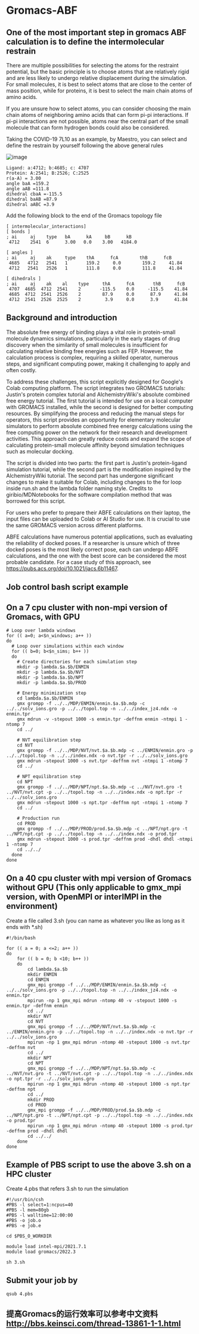 # Gromacs-ABF

## One of the most important step in gromacs ABF calculation is to define the intermolecular restrain

There are multiple possibilities for selecting the atoms for the restraint potential, but the basic principle is to choose atoms that are relatively rigid and are less likely to undergo relative displacement during the simulation. For small molecules, it is best to select atoms that are close to the center of mass position, while for proteins, it is best to select the main chain atoms of amino acids.

If you are unsure how to select atoms, you can consider choosing the main chain atoms of neighboring amino acids that can form pi-pi interactions. If pi-pi interactions are not possible, atoms near the central part of the small molecule that can form hydrogen bonds could also be considered.

Taking the COVID-19 7L10 as an example, by Maestro, you can select and define the restrain by yourself following the above general rules

![image](https://user-images.githubusercontent.com/75652473/232961239-e53dae7a-ded4-48d9-a727-46dc1ea1a704.png)
```
Ligand: a:4712; b:4685; c: 4707 
Protein: A:2541; B:2526; C:2525 
r(a-A) = 3.00 
angle baA =159.2 
angle aAB =111.8 
dihedral cbaA =-115.5 
dihedral baAB =87.9 
dihedral aABC =3.9
```
Add the following block to the end of the Gromacs topology file

```
[ intermolecular_interactions]
[ bonds ]
; ai     aj    type   bA      kA     bB      kB
 4712    2541  6      3.00   0.0    3.00   4184.0

[ angles ]
; ai     aj    ak     type    thA      fcA        thB      fcB
 4685   4712   2541   1       159.2     0.0        159.2     41.84
 4712   2541   2526   1       111.8     0.0        111.8     41.84

[ dihedrals ]
; ai     aj    ak    al    type     thA      fcA       thB      fcB
 4707  4685  4712  2541    2       -115.5    0.0     -115.5    41.84
 4685  4712  2541  2526    2        87.9     0.0      87.9     41.84
 4712  2541  2526  2525    2         3.9     0.0      3.9      41.84
```
## Background and introduction

The absolute free energy of binding plays a vital role in protein-small molecule dynamics simulations, particularly in the early stages of drug discovery when the similarity of small molecules is insufficient for calculating relative binding free energies such as FEP. However, the calculation process is complex, requiring a skilled operator, numerous steps, and significant computing power, making it challenging to apply and often costly.

To address these challenges,  this script explicitly designed for Google's Colab computing platform. The script integrates two GROMACS tutorials: Justin's protein complex tutorial and AlchemistryWiki's absolute combined free energy tutorial. The first tutorial is intended for use on a local computer with GROMACS installed, while the second is designed for better computing resources. By simplifying the process and reducing the manual steps for operators, this script provides an opportunity for elementary molecular simulators to perform absolute combined free energy calculations using the free computing power on the network for their research and development activities. This approach can greatly reduce costs and expand the scope of calculating protein-small molecule affinity beyond simulation techniques such as molecular docking.

The script is divided into two parts: the first part is Justin's protein-ligand simulation tutorial, while the second part is the modification inspired by the AlchemistryWiki tutorial. The second part has undergone significant changes to make it suitable for Colab, including changes to the for loop inside run.sh and the lambda folder naming style.  Credits to giribio/MDNotebooks for the software compilation method that was borrowed for this script.

For users who prefer to prepare their ABFE calculations on their laptop, the input files can be uploaded to Colab or AI Studio for use. It is crucial to use the same GROMACS version across different platforms.

ABFE calculations have numerous potential applications, such as evaluating the reliability of docked poses. If a researcher is unsure which of three docked poses is the most likely correct pose, each can undergo ABFE calculations, and the one with the best score can be considered the most probable candidate. For a case study of this approach, see https://pubs.acs.org/doi/10.1021/jacs.6b11467.

## Job control bash script example

## On a 7 cpu cluster with non-mpi version of Gromacs, with GPU
```
# Loop over lambda windows
for (( a=0; a<$n_windows; a++ ))
do
  # Loop over simulations within each window
  for (( b=0; b<$n_sims; b++ ))
  do
    # Create directories for each simulation step
    mkdir -p lambda.$a.$b/ENMIN
    mkdir -p lambda.$a.$b/NVT
    mkdir -p lambda.$a.$b/NPT
    mkdir -p lambda.$a.$b/PROD

    # Energy minimization step
    cd lambda.$a.$b/ENMIN
    gmx grompp -f ../../MDP/ENMIN/enmin.$a.$b.mdp -c ../../solv_ions.gro -p ../../topol.top -n ../../index_jz4.ndx -o enmin.tpr
    gmx mdrun -v -stepout 1000 -s enmin.tpr -deffnm enmin -ntmpi 1 -ntomp 7
    cd ../

    # NVT equilibration step
    cd NVT
    gmx grompp -f ../../MDP/NVT/nvt.$a.$b.mdp -c ../ENMIN/enmin.gro -p ../../topol.top -n ../../index.ndx -o nvt.tpr -r ../../solv_ions.gro
    gmx mdrun -stepout 1000 -s nvt.tpr -deffnm nvt -ntmpi 1 -ntomp 7
    cd ../

    # NPT equilibration step
    cd NPT
    gmx grompp -f ../../MDP/NPT/npt.$a.$b.mdp -c ../NVT/nvt.gro -t ../NVT/nvt.cpt -p ../../topol.top -n ../../index.ndx -o npt.tpr -r ../../solv_ions.gro
    gmx mdrun -stepout 1000 -s npt.tpr -deffnm npt -ntmpi 1 -ntomp 7
    cd ../

    # Production run
    cd PROD
    gmx grompp -f ../../MDP/PROD/prod.$a.$b.mdp -c ../NPT/npt.gro -t ../NPT/npt.cpt -p ../../topol.top -n ../../index.ndx -o prod.tpr
    gmx mdrun -stepout 1000 -s prod.tpr -deffnm prod -dhdl dhdl -ntmpi 1 -ntomp 7
    cd ../../
  done
done

```

## On a 40 cpu cluster with mpi version of Gromacs without GPU (This only applicable to gmx_mpi version, with OpenMPI or interlMPI in the environment)

Create a file called 3.sh (you can name as whatever you like as long as it ends with *.sh)

```
#!/bin/bash

for (( a = 0; a <=2; a++ ))
do
    for (( b = 0; b <10; b++ ))
    do
        cd lambda.$a.$b
        mkdir ENMIN
        cd ENMIN
        gmx_mpi grompp -f ../../MDP/ENMIN/enmin.$a.$b.mdp -c ../../solv_ions.gro -p ../../topol.top -n ../../index_jz4.ndx -o enmin.tpr
        mpirun -np 1 gmx_mpi mdrun -ntomp 40 -v -stepout 1000 -s enmin.tpr -deffnm enmin
        cd ../
        mkdir NVT
        cd NVT
        gmx_mpi grompp -f ../../MDP/NVT/nvt.$a.$b.mdp -c ../ENMIN/enmin.gro -p ../../topol.top -n ../../index.ndx -o nvt.tpr -r ../../solv_ions.gro
        mpirun -np 1 gmx_mpi mdrun -ntomp 40 -stepout 1000 -s nvt.tpr -deffnm nvt
        cd ../
        mkdir NPT
        cd NPT
        gmx_mpi grompp -f ../../MDP/NPT/npt.$a.$b.mdp -c ../NVT/nvt.gro -t ../NVT/nvt.cpt -p ../../topol.top -n ../../index.ndx -o npt.tpr -r ../../solv_ions.gro
        mpirun -np 1 gmx_mpi mdrun -ntomp 40 -stepout 1000 -s npt.tpr -deffnm npt
        cd ../
        mkdir PROD
        cd PROD
        gmx_mpi grompp -f ../../MDP/PROD/prod.$a.$b.mdp -c ../NPT/npt.gro -t ../NPT/npt.cpt -p ../../topol.top -n ../../index.ndx -o prod.tpr
        mpirun -np 1 gmx_mpi mdrun -ntomp 40 -stepout 1000 -s prod.tpr -deffnm prod -dhdl dhdl
        cd ../../
    done
done

```
## Example of PBS script to use the above 3.sh on a HPC cluster

Create 4.pbs that refers 3.sh to run the simulation

```
#!/usr/bin/csh
#PBS -l select=1:ncpus=40
#PBS -l mem=80gb
#PBS -l walltime=12:00:00
#PBS -o job.o
#PBS -e job.e

cd $PBS_O_WORKDIR

module load intel-mpi/2021.7.1 
module load gromacs/2022.3

sh 3.sh

```
## Submit your job by

```
qsub 4.pbs
```
## 提高Gromacs的运行效率可以参考中文资料 http://bbs.keinsci.com/thread-13861-1-1.html
